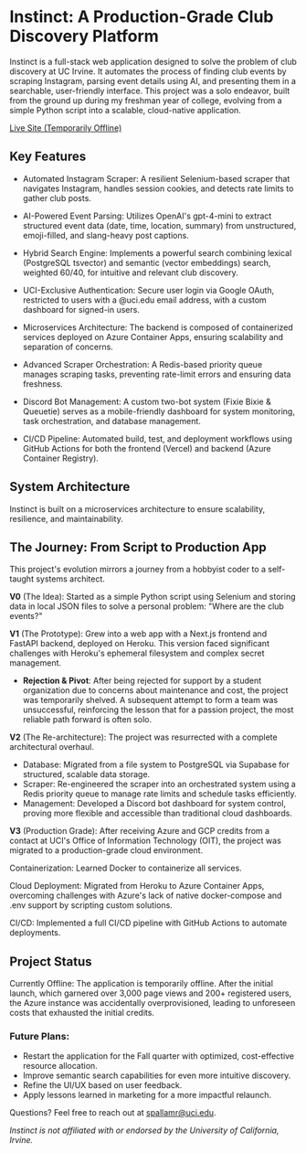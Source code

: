 # Instinct: A Production-Grade Club Discovery Platform

Instinct is a full-stack web application designed to solve the problem of club discovery at UC Irvine. It automates the process of finding club events by scraping Instagram, parsing event details using AI, and presenting them in a searchable, user-friendly interface. This project was a solo endeavor, built from the ground up during my freshman year of college, evolving from a simple Python script into a scalable, cloud-native application.

[Live Site (Temporarily Offline)](www.instincts.systems)

## Key Features
- Automated Instagram Scraper: A resilient Selenium-based scraper that navigates Instagram, handles session cookies, and detects rate limits to gather club posts.

- AI-Powered Event Parsing: Utilizes OpenAI's gpt-4-mini to extract structured event data (date, time, location, summary) from unstructured, emoji-filled, and slang-heavy post captions.

- Hybrid Search Engine: Implements a powerful search combining lexical (PostgreSQL tsvector) and semantic (vector embeddings) search, weighted 60/40, for intuitive and relevant club discovery.

- UCI-Exclusive Authentication: Secure user login via Google OAuth, restricted to users with a @uci.edu email address, with a custom dashboard for signed-in users.

- Microservices Architecture: The backend is composed of containerized services deployed on Azure Container Apps, ensuring scalability and separation of concerns.

- Advanced Scraper Orchestration: A Redis-based priority queue manages scraping tasks, preventing rate-limit errors and ensuring data freshness.

- Discord Bot Management: A custom two-bot system (Fixie Bixie & Queuetie) serves as a mobile-friendly dashboard for system monitoring, task orchestration, and database management.

- CI/CD Pipeline: Automated build, test, and deployment workflows using GitHub Actions for both the frontend (Vercel) and backend (Azure Container Registry).

## System Architecture
Instinct is built on a microservices architecture to ensure scalability, resilience, and maintainability.

## The Journey: From Script to Production App
This project's evolution mirrors a journey from a hobbyist coder to a self-taught systems architect.

**V0** (The Idea): Started as a simple Python script using Selenium and storing data in local JSON files to solve a personal problem: "Where are the club events?"

**V1** (The Prototype): Grew into a web app with a Next.js frontend and FastAPI backend, deployed on Heroku. This version faced significant challenges with Heroku's ephemeral filesystem and complex secret management.

- **Rejection & Pivot**: After being rejected for support by a student organization due to concerns about maintenance and cost, the project was temporarily shelved. A subsequent attempt to form a team was unsuccessful, reinforcing the lesson that for a passion project, the most reliable path forward is often solo.

**V2** (The Re-architecture): The project was resurrected with a complete architectural overhaul.

- Database: Migrated from a file system to PostgreSQL via Supabase for structured, scalable data storage.
- Scraper: Re-engineered the scraper into an orchestrated system using a Redis priority queue to manage rate limits and schedule tasks efficiently.
- Management: Developed a Discord bot dashboard for system control, proving more flexible and accessible than traditional cloud dashboards.

**V3** (Production Grade): After receiving Azure and GCP credits from a contact at UCI's Office of Information Technology (OIT), the project was migrated to a production-grade cloud environment.

Containerization: Learned Docker to containerize all services.

Cloud Deployment: Migrated from Heroku to Azure Container Apps, overcoming challenges with Azure's lack of native docker-compose and .env support by scripting custom solutions.

CI/CD: Implemented a full CI/CD pipeline with GitHub Actions to automate deployments.

## Project Status
Currently Offline: The application is temporarily offline. After the initial launch, which garnered over 3,000 page views and 200+ registered users, the Azure instance was accidentally overprovisioned, leading to unforeseen costs that exhausted the initial credits.

### Future Plans:

- Restart the application for the Fall quarter with optimized, cost-effective resource allocation.
- Improve semantic search capabilities for even more intuitive discovery.
- Refine the UI/UX based on user feedback.
- Apply lessons learned in marketing for a more impactful relaunch.

Questions? Feel free to reach out at spallamr@uci.edu.

_Instinct is not affiliated with or endorsed by the University of California, Irvine._
